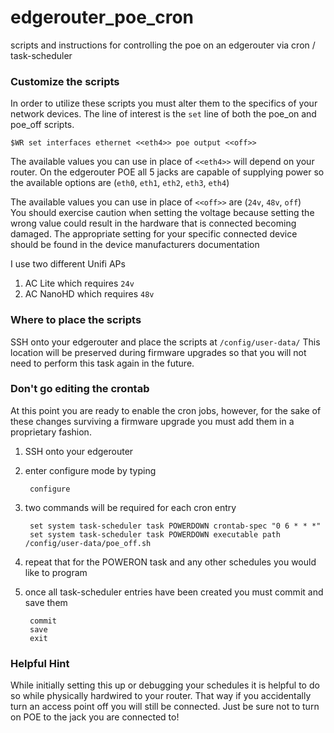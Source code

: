 # edgerouter_poe_cron
scripts and instructions for controlling the poe on an edgerouter via cron / task-scheduler

### Customize the scripts
In order to utilize these scripts you must alter them to the specifics of your network devices. The line of interest is the `set` line of both the poe_on and poe_off scripts. 

    $WR set interfaces ethernet <<eth4>> poe output <<off>>
    
The available values you can use in place of `<<eth4>>` will depend on your router. On the edgerouter POE all 5 jacks are capable of supplying power so the available options are (`eth0`, `eth1`, `eth2`, `eth3`, `eth4`)  

The available values you can use in place of `<<off>>` are (`24v`, `48v`, `off`)  
You should exercise caution when setting the voltage because setting the wrong value could result in the hardware that is connected becoming damaged.
The appropriate setting for your specific connected device should be found in the device manufacturers documentation

I use two different Unifi APs
1. AC Lite which requires `24v` 
1. AC NanoHD which requires `48v`

### Where to place the scripts
SSH onto your edgerouter and place the scripts at `/config/user-data/`
This location will be preserved during firmware upgrades so that you will not need to perform this task again in the future.

### Don't go editing the crontab
At this point you are ready to enable the cron jobs, however, for the sake of these changes surviving a firmware upgrade you must add them in a proprietary fashion.
1. SSH onto your edgerouter
1. enter configure mode by typing  
        
        configure
        
1. two commands will be required for each cron entry

        set system task-scheduler task POWERDOWN crontab-spec "0 6 * * *"  
        set system task-scheduler task POWERDOWN executable path /config/user-data/poe_off.sh  
    
1. repeat that for the POWERON task and any other schedules you would like to program
1. once all task-scheduler entries have been created you must commit and save them

        commit  
        save  
        exit
    
### Helpful Hint
While initially setting this up or debugging your schedules it is helpful to do so while physically hardwired to your router. That way if you accidentally turn an access point off you will still be connected. Just be sure not to turn on POE to the jack you are connected to! 
